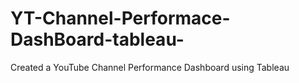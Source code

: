 # YT-Channel-Performace-DashBoard-tableau-
Created a YouTube Channel Performance Dashboard using Tableau 
